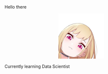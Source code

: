 Hello there
<p align="center">
  <img src="photo_2022-02-22_02-59-42.jpg" width="150">
</p>
Currently learning Data Scientist
